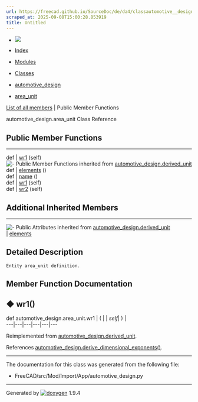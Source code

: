 ```yaml
---
url: https://freecad.github.io/SourceDoc/de/da4/classautomotive__design_1_1area__unit.html
scraped_at: 2025-09-08T15:00:28.853919
title: Untitled
---
```


  * [ ![](https://www.freecad.org/svg/logo-freecad.svg) ](https://freecadweb.org "FreeCAD")
  * [Index](../../index.html "Index")
  * [Modules](../../modules.html "Modules list")
  * [Classes](../../annotated.html "Annotated list")

  * [automotive_design](../../d4/ddf/namespaceautomotive__design.html)
  * [area_unit](../../de/da4/classautomotive__design_1_1area__unit.html)

[List of all members](../../d6/d37/classautomotive__design_1_1area__unit-members.html) | Public Member Functions

automotive_design.area_unit Class Reference

##  Public Member Functions  
  
---  
def | [wr1](../../de/da4/classautomotive__design_1_1area__unit.html#ae26534b05093b7a6079a48cf6977d24e) (self)  
![-](../../closed.png) Public Member Functions inherited from
[automotive_design.derived_unit](../../dc/d0d/classautomotive__design_1_1derived__unit.html)  
def | [elements](../../dc/d0d/classautomotive__design_1_1derived__unit.html#aab874c247306dcd7abced1235d2876c3) ()  
def | [name](../../dc/d0d/classautomotive__design_1_1derived__unit.html#ae954fc1416da969a5c203742bba99cb6) ()  
def | [wr1](../../dc/d0d/classautomotive__design_1_1derived__unit.html#a0f657919a22adecb60367513268f0487) (self)  
def | [wr2](../../dc/d0d/classautomotive__design_1_1derived__unit.html#a7f1e061d4f5d9248683e8561454fe588) (self)  
  
##  Additional Inherited Members  
  
---  
![-](../../closed.png) Public Attributes inherited from
[automotive_design.derived_unit](../../dc/d0d/classautomotive__design_1_1derived__unit.html)  
|
[elements](../../dc/d0d/classautomotive__design_1_1derived__unit.html#a2465083a99c70793fc515bce4a11ccd3)  
  
## Detailed Description

    
    
    Entity area_unit definition.

## Member Function Documentation

## ◆ wr1()

def automotive_design.area_unit.wr1  | ( |  | _self_| ) |   
---|---|---|---|---|---  
  
Reimplemented from
[automotive_design.derived_unit](../../dc/d0d/classautomotive__design_1_1derived__unit.html#a0f657919a22adecb60367513268f0487).

References
[automotive_design.derive_dimensional_exponents()](../../d4/ddf/namespaceautomotive__design.html#a930358cc90d7890ebfbf59511431901c).

* * *

The documentation for this class was generated from the following file:

  * FreeCAD/src/Mod/Import/App/automotive_design.py

* * *

Generated by
[![doxygen](../../doxygen.svg)](https://www.doxygen.org/index.html) 1.9.4

